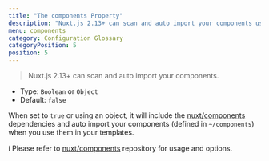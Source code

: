 ```yaml
---
title: "The components Property"
description: "Nuxt.js 2.13+ can scan and auto import your components using @nuxt/components module"
menu: components
category: Configuration Glossary
categoryPosition: 5
position: 5
---
```


> Nuxt.js 2.13+ can scan and auto import your components.

- Type: `Boolean` or `Object`
- Default: `false`

When set to `true` or using an object, it will include the [nuxt/components](https://github.com/nuxt/components) dependencies and auto import your components (defined in `~/components`) when you use them in your templates.

ℹ️ Please refer to [nuxt/components](https://github.com/nuxt/components) repository for usage and options.
